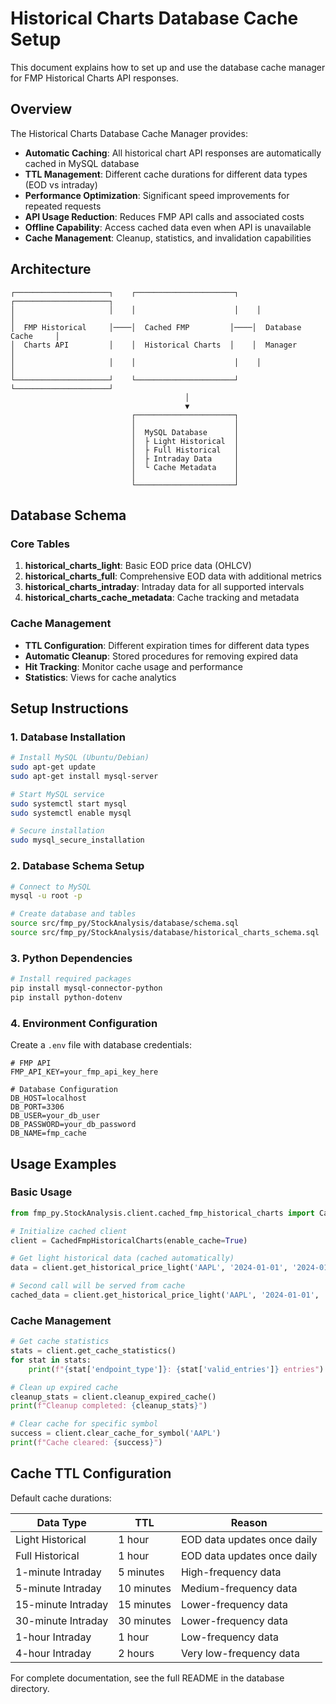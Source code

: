 # Historical Charts Database Cache Setup

This document explains how to set up and use the database cache manager for FMP Historical Charts API responses.

## Overview

The Historical Charts Database Cache Manager provides:

- **Automatic Caching**: All historical chart API responses are automatically cached in MySQL database
- **TTL Management**: Different cache durations for different data types (EOD vs intraday)
- **Performance Optimization**: Significant speed improvements for repeated requests
- **API Usage Reduction**: Reduces FMP API calls and associated costs
- **Offline Capability**: Access cached data even when API is unavailable
- **Cache Management**: Cleanup, statistics, and invalidation capabilities

## Architecture

```
┌─────────────────────┐    ┌──────────────────────┐    ┌─────────────────────┐
│                     │    │                      │    │                     │
│  FMP Historical     │────│  Cached FMP         │────│  Database Cache     │
│  Charts API         │    │  Historical Charts  │    │  Manager            │
│                     │    │                      │    │                     │
└─────────────────────┘    └──────────────────────┘    └─────────────────────┘
                                       │
                                       ▼
                           ┌──────────────────────┐
                           │                      │
                           │  MySQL Database      │
                           │  ├ Light Historical  │
                           │  ├ Full Historical   │
                           │  ├ Intraday Data     │
                           │  └ Cache Metadata    │
                           │                      │
                           └──────────────────────┘
```

## Database Schema

### Core Tables

1. **historical_charts_light**: Basic EOD price data (OHLCV)
2. **historical_charts_full**: Comprehensive EOD data with additional metrics
3. **historical_charts_intraday**: Intraday data for all supported intervals
4. **historical_charts_cache_metadata**: Cache tracking and metadata

### Cache Management

- **TTL Configuration**: Different expiration times for different data types
- **Automatic Cleanup**: Stored procedures for removing expired data
- **Hit Tracking**: Monitor cache usage and performance
- **Statistics**: Views for cache analytics

## Setup Instructions

### 1. Database Installation

```bash
# Install MySQL (Ubuntu/Debian)
sudo apt-get update
sudo apt-get install mysql-server

# Start MySQL service
sudo systemctl start mysql
sudo systemctl enable mysql

# Secure installation
sudo mysql_secure_installation
```

### 2. Database Schema Setup

```bash
# Connect to MySQL
mysql -u root -p

# Create database and tables
source src/fmp_py/StockAnalysis/database/schema.sql
source src/fmp_py/StockAnalysis/database/historical_charts_schema.sql
```

### 3. Python Dependencies

```bash
# Install required packages
pip install mysql-connector-python
pip install python-dotenv
```

### 4. Environment Configuration

Create a `.env` file with database credentials:

```env
# FMP API
FMP_API_KEY=your_fmp_api_key_here

# Database Configuration
DB_HOST=localhost
DB_PORT=3306
DB_USER=your_db_user
DB_PASSWORD=your_db_password
DB_NAME=fmp_cache
```

## Usage Examples

### Basic Usage

```python
from fmp_py.StockAnalysis.client.cached_fmp_historical_charts import CachedFmpHistoricalCharts

# Initialize cached client
client = CachedFmpHistoricalCharts(enable_cache=True)

# Get light historical data (cached automatically)
data = client.get_historical_price_light('AAPL', '2024-01-01', '2024-01-31')

# Second call will be served from cache
cached_data = client.get_historical_price_light('AAPL', '2024-01-01', '2024-01-31')
```

### Cache Management

```python
# Get cache statistics
stats = client.get_cache_statistics()
for stat in stats:
    print(f"{stat['endpoint_type']}: {stat['valid_entries']} entries")

# Clean up expired cache
cleanup_stats = client.cleanup_expired_cache()
print(f"Cleanup completed: {cleanup_stats}")

# Clear cache for specific symbol
success = client.clear_cache_for_symbol('AAPL')
print(f"Cache cleared: {success}")
```

## Cache TTL Configuration

Default cache durations:

| Data Type | TTL | Reason |
|-----------|-----|--------|
| Light Historical | 1 hour | EOD data updates once daily |
| Full Historical | 1 hour | EOD data updates once daily |
| 1-minute Intraday | 5 minutes | High-frequency data |
| 5-minute Intraday | 10 minutes | Medium-frequency data |
| 15-minute Intraday | 15 minutes | Lower-frequency data |
| 30-minute Intraday | 30 minutes | Lower-frequency data |
| 1-hour Intraday | 1 hour | Low-frequency data |
| 4-hour Intraday | 2 hours | Very low-frequency data |

For complete documentation, see the full README in the database directory.